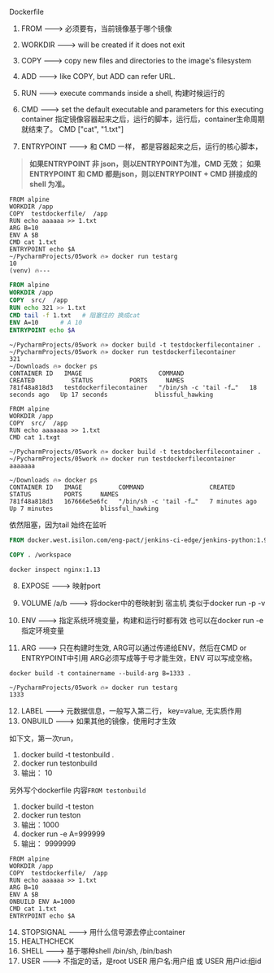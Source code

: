 Dockerfile

1. FROM        ---> 必须要有，当前镜像基于哪个镜像
2. WORKDIR     ---> will be created if it does not exit
3. COPY        ---> copy new files and directories to the image's filesystem
4. ADD         ---> like COPY, but ADD can refer URL.
5. RUN         ---> execute commands inside a shell, 构建时候运行的
6. CMD         ---> set the default executable and parameters for this executing container  指定镜像容器起来之后，运行的脚本，运行后，container生命周期就结束了。
                    CMD  ["cat", "1.txt"]

7. ENTRYPOINT  ---> 和 CMD 一样， 都是容器起来之后，运行的核心脚本，
> **如果ENTRYPOINT 非 json，则以ENTRYPOINT为准，CMD 无效；**
> **如果ENTRYPOINT 和 CMD 都是json，则以ENTRYPOINT + CMD 拼接成的shell 为准。**



```
FROM alpine
WORKDIR /app
COPY  testdockerfile/  /app
RUN echo aaaaaa >> 1.txt
ARG B=10
ENV A $B
CMD cat 1.txt
ENTRYPOINT echo $A
~/PycharmProjects/05work 🔥» docker run testarg                               
10
(venv) 🔥---
```


```dockerfile
FROM alpine
WORKDIR /app
COPY  src/  /app
RUN echo 321 >> 1.txt
CMD tail -f 1.txt   # 阻塞住的 换成cat
ENV A=10      # A 10
ENTRYPOINT echo $A
```


```
~/PycharmProjects/05work 🔥» docker build -t testdockerfilecontainer .  
~/PycharmProjects/05work 🔥» docker run testdockerfilecontainer                
321
~/Downloads 🔥» docker ps                                                     
CONTAINER ID   IMAGE                     COMMAND                  CREATED          STATUS          PORTS     NAMES
781f48a818d3   testdockerfilecontainer   "/bin/sh -c 'tail -f…"   18 seconds ago   Up 17 seconds             blissful_hawking
```


```
FROM alpine
WORKDIR /app
COPY  src/  /app
RUN echo aaaaaaa >> 1.txt
CMD cat 1.txgt

~/PycharmProjects/05work 🔥» docker build -t testdockerfilecontainer .
~/PycharmProjects/05work 🔥» docker run testdockerfilecontainer
aaaaaaa

~/Downloads 🔥» docker ps                                                     
CONTAINER ID   IMAGE          COMMAND                  CREATED         STATUS         PORTS     NAMES
781f48a818d3   167666e5e6fc   "/bin/sh -c 'tail -f…"   7 minutes ago   Up 7 minutes             blissful_hawking
```
依然阻塞，因为tail 始终在监听


```dockerfile
FROM docker.west.isilon.com/eng-pact/jenkins-ci-edge/jenkins-python:1.9.2

COPY . /workspace
```


`docker inspect nginx:1.13`

8. EXPOSE         ---> 映射port 
9. VOLUME /a/b    ---> 将docker中的卷映射到 宿主机
类似于docker run -p -v

10. ENV            ---> 指定系统环境变量，构建和运行时都有效  也可以在docker run -e 指定环境变量
11. ARG            ---> 只在构建时生效, ARG可以通过传递给ENV，然后在CMD or ENTRYPOINT中引用
                        ARG必须写成等于号才能生效，ENV 可以写成空格。

`docker build -t containername --build-arg B=1333 .`

```
~/PycharmProjects/05work 🔥» docker run testarg                               
1333

```
12. LABEL            ---> 元数据信息，一般写入第二行， key=value, 无实质作用
13. ONBUILD          ---> 如果其他的镜像，使用时才生效

如下文，第一次run，
1. docker build -t testonbuild .
2. docker run testonbuild
3. 输出： 10

另外写个dockerfile 内容`FROM testonbuild`
1. docker build -t teston
2. docker run teston
3. 输出：1000
4. docker run -e A=999999
5. 输出： 9999999

```
FROM alpine
WORKDIR /app
COPY  testdockerfile/  /app
RUN echo aaaaaa >> 1.txt
ARG B=10
ENV A $B
ONBUILD ENV A=1000
CMD cat 1.txt
ENTRYPOINT echo $A
```

14. STOPSIGNAL   ---> 用什么信号源去停止container
15. HEALTHCHECK
16. SHELL        ---> 基于哪种shell /bin/sh, /bin/bash
17. USER         ---> 不指定的话，是root
USER  用户名:用户组   或
USER  用户id:组id

